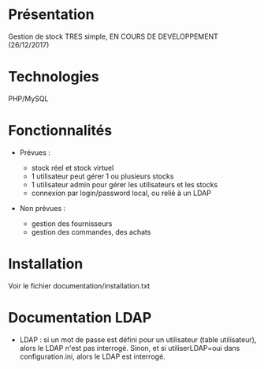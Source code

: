 # Présentation
Gestion de stock TRES simple, EN COURS DE DEVELOPPEMENT (26/12/2017)

# Technologies
PHP/MySQL

# Fonctionnalités
* Prévues :
  * stock réel et stock virtuel
  * 1 utilisateur peut gérer 1 ou plusieurs stocks
  * 1 utilisateur admin pour gérer les utilisateurs et les stocks
  * connexion par login/password local, ou relié à un LDAP
	
* Non prévues :
  * gestion des fournisseurs
  * gestion des commandes, des achats
	
# Installation
Voir le fichier documentation/installation.txt

# Documentation LDAP
* LDAP : si un mot de passe est défini pour un utilisateur (table utilisateur), alors le LDAP n'est pas interrogé. Sinon, et si utiliserLDAP=oui dans configuration.ini, alors le LDAP est interrogé.
